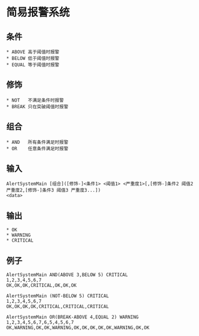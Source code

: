 # 简易报警系统

## 条件

```
* ABOVE 高于阈值时报警
* BELOW 低于阈值时报警
* EQUAL 等于阈值时报警
```

## 修饰

```
* NOT   不满足条件时报警
* BREAK 只在突破阈值时报警
```

## 组合

```
* AND   所有条件满足时报警
* OR    任意条件满足时报警
```

## 输入

```
AlertSystemMain [组合]([修饰-]<条件1> <阈值1> <严重度1>[,[修饰-]条件2 阈值2 严重度2,[修饰-]条件3 阈值3 严重度3...]) 
<data>
```

## 输出

```
* OK
* WARNING
* CRITICAL
```

## 例子

```
AlertSystemMain AND(ABOVE 3,BELOW 5) CRITICAL
1,2,3,4,5,6,7
OK,OK,OK,CRITICAL,OK,OK,OK

AlertSystemMain (NOT-BELOW 5) CRITICAL
1,2,3,4,5,6,7
OK,OK,OK,OK,CRITICAL,CRITICAL,CRITICAL

AlertSystemMain OR(BREAK-ABOVE 4,EQUAL 2) WARNING
1,2,3,4,5,6,7,6,5,4,5,6,7
OK,WARNING,OK,OK,WARNING,OK,OK,OK,OK,OK,WARNING,OK,OK
```


